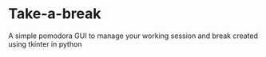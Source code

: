 # Take-a-break
A simple pomodora GUI to manage your working session and break
created using tkinter in python
